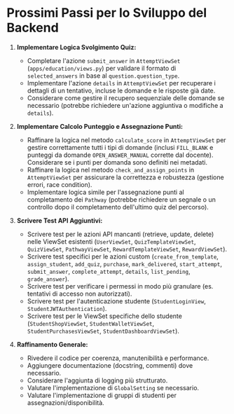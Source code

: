 # Prossimi Passi per lo Sviluppo del Backend

1.  **Implementare Logica Svolgimento Quiz:**
    *   Completare l'azione `submit_answer` in `AttemptViewSet` (`apps/education/views.py`) per validare il formato di `selected_answers` in base al `question.question_type`.
    *   Implementare l'azione `details` in `AttemptViewSet` per recuperare i dettagli di un tentativo, incluse le domande e le risposte già date.
    *   Considerare come gestire il recupero sequenziale delle domande se necessario (potrebbe richiedere un'azione aggiuntiva o modifiche a `details`).

2.  **Implementare Calcolo Punteggio e Assegnazione Punti:**
    *   Raffinare la logica nel metodo `calculate_score` in `AttemptViewSet` per gestire correttamente tutti i tipi di domande (inclusi `FILL_BLANK` e punteggi da domande `OPEN_ANSWER_MANUAL` corrette dal docente). Considerare se i punti per domanda sono definiti nei metadati.
    *   Raffinare la logica nel metodo `check_and_assign_points` in `AttemptViewSet` per assicurare la correttezza e robustezza (gestione errori, race condition).
    *   Implementare logica simile per l'assegnazione punti al completamento dei `Pathway` (potrebbe richiedere un segnale o un controllo dopo il completamento dell'ultimo quiz del percorso).

3.  **Scrivere Test API Aggiuntivi:**
    *   Scrivere test per le azioni API mancanti (retrieve, update, delete) nelle ViewSet esistenti (`UserViewSet`, `QuizTemplateViewSet`, `QuizViewSet`, `PathwayViewSet`, `RewardTemplateViewSet`, `RewardViewSet`).
    *   Scrivere test specifici per le azioni custom (`create_from_template`, `assign_student`, `add_quiz`, `purchase`, `mark_delivered`, `start_attempt`, `submit_answer`, `complete_attempt`, `details`, `list_pending`, `grade_answer`).
    *   Scrivere test per verificare i permessi in modo più granulare (es. tentativi di accesso non autorizzati).
    *   Scrivere test per l'autenticazione studente (`StudentLoginView`, `StudentJWTAuthentication`).
    *   Scrivere test per le ViewSet specifiche dello studente (`StudentShopViewSet`, `StudentWalletViewSet`, `StudentPurchasesViewSet`, `StudentDashboardViewSet`).

4.  **Raffinamento Generale:**
    *   Rivedere il codice per coerenza, manutenibilità e performance.
    *   Aggiungere documentazione (docstring, commenti) dove necessario.
    *   Considerare l'aggiunta di logging più strutturato.
    *   Valutare l'implementazione di `GlobalSetting` se necessario.
    *   Valutare l'implementazione di gruppi di studenti per assegnazioni/disponibilità.